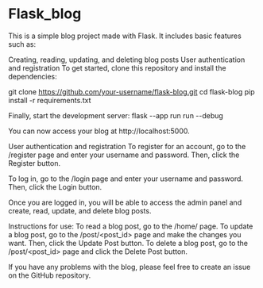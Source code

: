 # Flask_blog

This is a simple blog project made with Flask. It includes basic features such as:

Creating, reading, updating, and deleting blog posts
User authentication and registration
To get started, clone this repository and install the dependencies:

git clone https://github.com/your-username/flask-blog.git
cd flask-blog
pip install -r requirements.txt

Finally, start the development server:
flask --app run run --debug

You can now access your blog at http://localhost:5000.

User authentication and registration
To register for an account, go to the /register page and enter your username and password. Then, click the Register button.

To log in, go to the /login page and enter your username and password. Then, click the Login button.

Once you are logged in, you will be able to access the admin panel and create, read, update, and delete blog posts.

Instructions for use:
To read a blog post, go to the /home/ page.
To update a blog post, go to the  /post/<post_id> page and make the changes you want. Then, click the Update Post button.
To delete a blog post, go to the /post/<post_id> page and click the Delete Post button.


If you have any problems with the blog, please feel free to create an issue on the GitHub repository.



